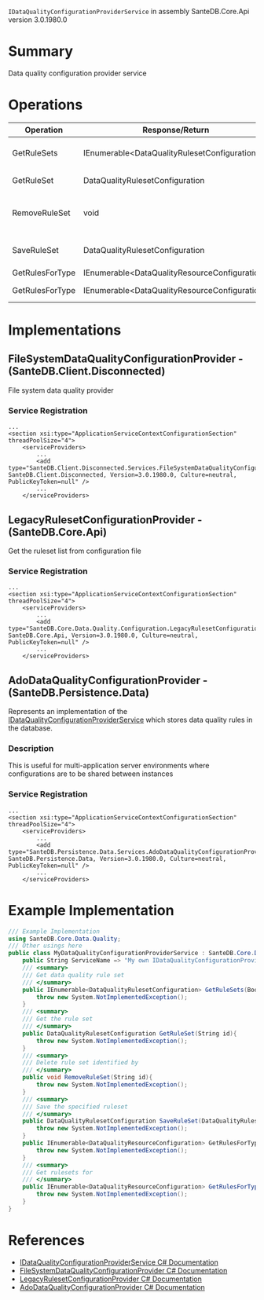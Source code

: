 `IDataQualityConfigurationProviderService` in assembly SanteDB.Core.Api version 3.0.1980.0

# Summary
Data quality configuration provider service

# Operations

|Operation|Response/Return|Input/Parameter|Description|
|-|-|-|-|
|GetRuleSets|IEnumerable&lt;DataQualityRulesetConfiguration>|*Boolean* **includeObsolete**|Get data quality rule set|
|GetRuleSet|DataQualityRulesetConfiguration|*String* **id**|Get the rule set|
|RemoveRuleSet|void|*String* **id**|Delete rule set identified by|
|SaveRuleSet|DataQualityRulesetConfiguration|*DataQualityRulesetConfiguration* **configuration**|Save the specified ruleset|
|GetRulesForType|IEnumerable&lt;DataQualityResourceConfiguration>|*none*|TODO|
|GetRulesForType|IEnumerable&lt;DataQualityResourceConfiguration>|*Type* **forType**|Get rulesets for|

# Implementations


## FileSystemDataQualityConfigurationProvider - (SanteDB.Client.Disconnected)
File system data quality provider

### Service Registration
```markup
...
<section xsi:type="ApplicationServiceContextConfigurationSection" threadPoolSize="4">
	<serviceProviders>
		...
		<add type="SanteDB.Client.Disconnected.Services.FileSystemDataQualityConfigurationProvider, SanteDB.Client.Disconnected, Version=3.0.1980.0, Culture=neutral, PublicKeyToken=null" />
		...
	</serviceProviders>
```

## LegacyRulesetConfigurationProvider - (SanteDB.Core.Api)
Get the ruleset list from configuration file

### Service Registration
```markup
...
<section xsi:type="ApplicationServiceContextConfigurationSection" threadPoolSize="4">
	<serviceProviders>
		...
		<add type="SanteDB.Core.Data.Quality.Configuration.LegacyRulesetConfigurationProvider, SanteDB.Core.Api, Version=3.0.1980.0, Culture=neutral, PublicKeyToken=null" />
		...
	</serviceProviders>
```

## AdoDataQualityConfigurationProvider - (SanteDB.Persistence.Data)
Represents an implementation of the [IDataQualityConfigurationProviderService](http://santesuite.org/assets/doc/net/html/T_SanteDB_Core_Data_Quality_IDataQualityConfigurationProviderService.htm) which stores data quality rules in the database.
### Description
This is useful for multi-application server environments where configurations are to be shared between instances

### Service Registration
```markup
...
<section xsi:type="ApplicationServiceContextConfigurationSection" threadPoolSize="4">
	<serviceProviders>
		...
		<add type="SanteDB.Persistence.Data.Services.AdoDataQualityConfigurationProvider, SanteDB.Persistence.Data, Version=3.0.1980.0, Culture=neutral, PublicKeyToken=null" />
		...
	</serviceProviders>
```
# Example Implementation
```csharp
/// Example Implementation
using SanteDB.Core.Data.Quality;
/// Other usings here
public class MyDataQualityConfigurationProviderService : SanteDB.Core.Data.Quality.IDataQualityConfigurationProviderService { 
	public String ServiceName => "My own IDataQualityConfigurationProviderService service";
	/// <summary>
	/// Get data quality rule set
	/// </summary>
	public IEnumerable<DataQualityRulesetConfiguration> GetRuleSets(Boolean includeObsolete){
		throw new System.NotImplementedException();
	}
	/// <summary>
	/// Get the rule set
	/// </summary>
	public DataQualityRulesetConfiguration GetRuleSet(String id){
		throw new System.NotImplementedException();
	}
	/// <summary>
	/// Delete rule set identified by
	/// </summary>
	public void RemoveRuleSet(String id){
		throw new System.NotImplementedException();
	}
	/// <summary>
	/// Save the specified ruleset
	/// </summary>
	public DataQualityRulesetConfiguration SaveRuleSet(DataQualityRulesetConfiguration configuration){
		throw new System.NotImplementedException();
	}
	public IEnumerable<DataQualityResourceConfiguration> GetRulesForType<T>(){
		throw new System.NotImplementedException();
	}
	/// <summary>
	/// Get rulesets for
	/// </summary>
	public IEnumerable<DataQualityResourceConfiguration> GetRulesForType(Type forType){
		throw new System.NotImplementedException();
	}
}
```

# References

* [IDataQualityConfigurationProviderService C# Documentation](http://santesuite.org/assets/doc/net/html/T_SanteDB_Core_Data_Quality_IDataQualityConfigurationProviderService.htm)
* [FileSystemDataQualityConfigurationProvider C# Documentation](http://santesuite.org/assets/doc/net/html/T_SanteDB_Client_Disconnected_Services_FileSystemDataQualityConfigurationProvider.htm)
* [LegacyRulesetConfigurationProvider C# Documentation](http://santesuite.org/assets/doc/net/html/T_SanteDB_Core_Data_Quality_Configuration_LegacyRulesetConfigurationProvider.htm)
* [AdoDataQualityConfigurationProvider C# Documentation](http://santesuite.org/assets/doc/net/html/T_SanteDB_Persistence_Data_Services_AdoDataQualityConfigurationProvider.htm)
